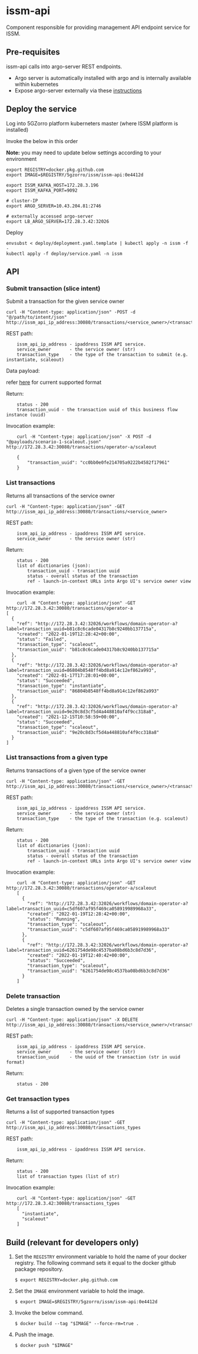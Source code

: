 # issm-api

Component responsible for providing management API endpoint service for ISSM.

## Pre-requisites

issm-api calls into argo-server REST endpoints.

* Argo server is automatically installed with argo and is internally available within kubernetes
* Expose argo-server externally via these [instructions](https://argoproj.github.io/argo-workflows/argo-server/#expose-a-loadbalancer)

## Deploy the service

Log into 5GZorro platform kuberneters master (where ISSM platform is installed)

Invoke the below in this order

**Note:** you may need to update below settings according to your environment

```
export REGISTRY=docker.pkg.github.com
export IMAGE=$REGISTRY/5gzorro/issm/issm-api:0e4412d

export ISSM_KAFKA_HOST=172.28.3.196
export ISSM_KAFKA_PORT=9092

# cluster-IP
export ARGO_SERVER=10.43.204.81:2746

# externally accessed argo-server
export LB_ARGO_SERVER=172.28.3.42:32026
```

Deploy

```
envsubst < deploy/deployment.yaml.template | kubectl apply -n issm -f -
kubectl apply -f deploy/service.yaml -n issm
```

## API

### Submit transaction (slice intent)

Submit a transaction for the given service owner

```
curl -H "Content-type: application/json" -POST -d "@/path/to/intent/json" http://issm_api_ip_address:30080/transactions/<service_owner>/<transaction_type>
```

REST path:

```
    issm_api_ip_address - ipaddress ISSM API service.
    service_owner       - the service owner (str)
    transaction_type    - the type of the transaction to submit (e.g. instantiate, scaleout)
```

Data payload:

refer [here](payloads/intent.md) for current supported format

Return:

```
    status - 200
    transaction_uuid - the transaction uuid of this business flow instance (uuid)
```

Invocation example:

```
    curl -H "Content-type: application/json" -X POST -d "@payloads/scenario-1-scaleout.json" http://172.28.3.42:30080/transactions/operator-a/scaleout

    {
        "transaction_uuid": "cc0bb0e0fe214705a9222b4582f17961"
    }
```

### List transactions

Returns all transactions of the service owner

```
curl -H "Content-type: application/json" -GET http://issm_api_ip_address:30080/transactions/<service_owner>
```

REST path:

```
    issm_api_ip_address - ipaddress ISSM API service.
    service_owner       - the service owner (str)
```

Return:

```
    status - 200
    list of dictionaries (json):
        transaction_uuid - transaction uuid
        status - overall status of the transaction
        ref - launch-in-context URLs into Argo UI's service owner view
```

Invocation example:

```
    curl -H "Content-type: application/json" -GET http://172.28.3.42:30080/transactions/operator-a
[
  {
    "ref": "http://172.28.3.42:32026/workflows/domain-operator-a?label=transaction_uuid=b81c8c6cade04317b8c9240bb137715a",
    "created": "2022-01-19T12:28:42+00:00",
    "status": "Failed",
    "transaction_type": "scaleout",
    "transaction_uuid": "b81c8c6cade04317b8c9240bb137715a"
  },
  {
    "ref": "http://172.28.3.42:32026/workflows/domain-operator-a?label=transaction_uuid=86804b8548ff4bd8a914c12ef862a993",
    "created": "2022-01-17T17:28:01+00:00",
    "status": "Succeeded",
    "transaction_type": "instantiate",
    "transaction_uuid": "86804b8548ff4bd8a914c12ef862a993"
  },
  {
    "ref": "http://172.28.3.42:32026/workflows/domain-operator-a?label=transaction_uuid=9e20c8d3cf5d4a448810af4f9cc318a8",
    "created": "2021-12-15T10:58:59+00:00",
    "status": "Succeeded",
    "transaction_type": "scaleout",
    "transaction_uuid": "9e20c8d3cf5d4a448810af4f9cc318a8"
  }
]
```

### List transactions from a given type

Returns transactions of a given type of the service owner

```
curl -H "Content-type: application/json" -GET http://issm_api_ip_address:30080/transactions/<service_owner>/<transaction_type>
```

REST path:

```
    issm_api_ip_address - ipaddress ISSM API service.
    service_owner       - the service owner (str)
    transaction_type    - the type of the transaction (e.g. scaleout)
```

Return:

```
    status - 200
    list of dictionaries (json):
        transaction_uuid - transaction uuid
        status - overall status of the transaction
        ref - launch-in-context URLs into Argo UI's service owner view
```

Invocation example:

```
    curl -H "Content-type: application/json" -GET http://172.28.3.42:30080/transactions/operator-a/scaleout
    [
      {
        "ref": "http://172.28.3.42:32026/workflows/domain-operator-a?label=transaction_uuid=c5df607af95f469ca058919989968a33",
        "created": "2022-01-19T12:28:42+00:00",
        "status": "Running",
        "transaction_type": "scaleout",
        "transaction_uuid": "c5df607af95f469ca058919989968a33"
      },
      {
        "ref": "http://172.28.3.42:32026/workflows/domain-operator-a?label=transaction_uuid=6261754de98c4537ba08bd6b3c8d7d36",
        "created": "2022-01-19T12:40:42+00:00",
        "status": "Succeeded",
        "transaction_type": "scaleout",
        "transaction_uuid": "6261754de98c4537ba08bd6b3c8d7d36"
      }
    ]
```

### Delete transaction

Deletes a single transaction owned by the service owner

```
curl -H "Content-type: application/json" -X DELETE http://issm_api_ip_address:30080/transactions/<service_owner>/<transaction_uuid>
```

REST path:

```
    issm_api_ip_address - ipaddress ISSM API service.
    service_owner       - the service owner (str)
    transaction_uuid    - the uuid of the transaction (str in uuid format)
```

Return:

```
    status - 200
```


### Get transaction types

Returns a list of supported transaction types

```
curl -H "Content-type: application/json" -GET http://issm_api_ip_address:30080/transactions_types
```

REST path:

```
    issm_api_ip_address - ipaddress ISSM API service.
```

Return:

```
    status - 200
    list of transaction types (list of str)
```

Invocation example:

```
    curl -H "Content-type: application/json" -GET http://172.28.3.42:30080/transactions_types
    [
      "instantiate",
      "scaleout"
    ]
```


## Build (**relevant for developers only**)

1.  Set the `REGISTRY` environment variable to hold the name of your docker registry. The following command sets it
    equal to the docker github package repository.

    ```
    $ export REGISTRY=docker.pkg.github.com
    ```

1.  Set the `IMAGE` environment variable to hold the image.

    ```
    $ export IMAGE=$REGISTRY/5gzorro/issm/issm-api:0e4412d
    ```

1.  Invoke the below command.

    ```
    $ docker build --tag "$IMAGE" --force-rm=true .
    ```

1.  Push the image.

    ```
    $ docker push "$IMAGE"
    ```

